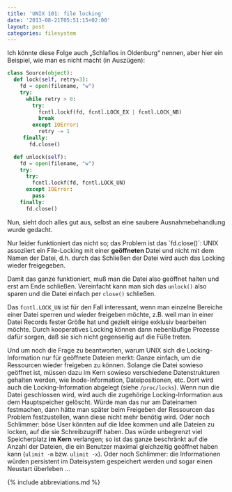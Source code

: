 ```yaml
---
title: 'UNIX 101: file locking'
date: '2013-08-21T05:51:15+02:00'
layout: post
categories: filesystem
---
```


Ich könnte diese Folge auch „Schlaflos in Oldenburg“ nennen, aber hier ein Beispiel, wie man es nicht macht (in Auszügen):

```python
class Source(object):
  def lock(self, retry=3):
    fd = open(filename, "w")
    try:
      while retry > 0:
        try:
          fcntl.lockf(fd, fcntl.LOCK_EX | fcntl.LOCK_NB)
          break
        except IOError:
          retry -= 1
     finally:
       fd.close()

  def unlock(self):
    fd = open(filename, "w")
    try:
      try:
        fcntl.lockf(fd, fcntl.LOCK_UN)
      except IOError:
        pass
    finally:
      fd.close()
```

Nun, sieht doch alles gut aus, selbst an eine saubere Ausnahmebehandlung wurde gedacht.

Nur leider funktioniert das nicht so; das Problem ist das `fd.close()´: UNIX assoziiert ein File-Locking mit einer **geöffneten** Datei und nicht mit dem Namen der Datei, d.h. durch das Schließen der Datei wird auch das Locking wieder freigegeben.

Damit das ganze funktioniert, muß man die Datei also geöffnet halten und erst am Ende schließen. Vereinfacht kann man sich das `unlock()` also sparen und die Datei einfach per `close()` schließen.

Das `fcntl.LOCK_UN` ist für den Fall interessant, wenn man einzelne Bereiche einer Datei sperren und wieder freigeben möchte, z.B. weil man in einer Datei Records fester Größe hat und gezielt einige exklusiv bearbeiten möchte. Durch kooperatives Locking können dann nebenläufige Prozesse dafür sorgen, daß sie sich nicht gegenseitig auf die Füße treten.

Und um noch die Frage zu beantworten, warum UNIX sich die Locking-Information nur für geöffnete Dateien merkt: Ganze einfach, um die Ressourcen wieder freigeben zu können. Solange die Datei sowieso geöffnet ist, müssen dazu im Kern sowieso verschiedene Datenstrukturen gehalten werden, wie Inode-Information, Dateipositionen, etc. Dort wird auch die Locking-Information abgelegt (siehe `/proc/locks`).
Wenn nun die Datei geschlossen wird, wird auch die zugehörige Locking-Information aus dem Hauptspeicher gelöscht.
Würde man das nur am Dateinamen festmachen, dann hätte man später beim Freigeben der Ressourcen das Problem festzustellen, wann diese nicht mehr benötig wird.
Oder noch Schlimmer: böse User könnten auf die Idee kommen und alle Dateien zu locken, auf die sie Schreibzugriff haben. Das würde unbegrenzt viel Speicherplatz **im Kern** verlangen; so ist das ganze beschränkt auf die Anzahl der Dateien, die ein Benutzer maximal gleichzeitig geöffnet haben kann (`ulimit -m` bzw. `ulimit -x`).
Oder noch Schlimmer: die Informationen würden persistent im Dateisystem gespeichert werden und sogar einen Neustart überleben …

{% include abbreviations.md %}
